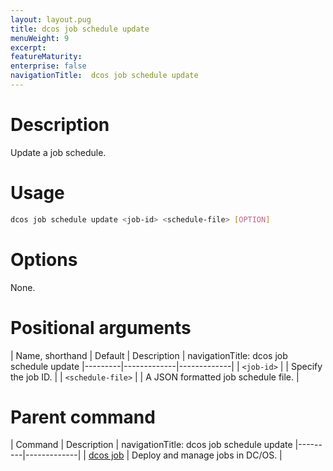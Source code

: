 ```yaml
---
layout: layout.pug
title: dcos job schedule update
menuWeight: 9
excerpt:
featureMaturity:
enterprise: false
navigationTitle:  dcos job schedule update
---
```


<!-- This source repo for this topic is https://github.com/dcos/dcos-docs -->

    
# Description
Update a job schedule.

# Usage

```bash
dcos job schedule update <job-id> <schedule-file> [OPTION]
```

# Options

None.

# Positional arguments

| Name, shorthand | Default | Description |
navigationTitle:  dcos job schedule update
|---------|-------------|-------------|
| `<job-id>`   |             |  Specify the job ID. |
| `<schedule-file>`   |             |  A JSON formatted job schedule file. |

# Parent command

| Command | Description |
navigationTitle:  dcos job schedule update
|---------|-------------|
| [dcos job](/docs/1.10/cli/command-reference/dcos-job/) |  Deploy and manage jobs in DC/OS. |

<!-- # Examples -->
